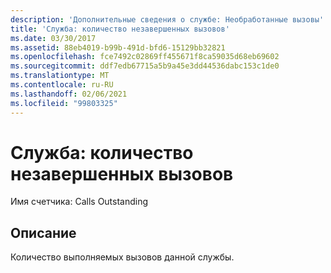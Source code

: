 ```yaml
---
description: 'Дополнительные сведения о службе: Необработанные вызовы'
title: 'Служба: количество незавершенных вызовов'
ms.date: 03/30/2017
ms.assetid: 88eb4019-b99b-491d-bfd6-15129bb32821
ms.openlocfilehash: fce7492c02869ff455671f8ca59035d68eb69602
ms.sourcegitcommit: ddf7edb67715a5b9a45e3dd44536dabc153c1de0
ms.translationtype: MT
ms.contentlocale: ru-RU
ms.lasthandoff: 02/06/2021
ms.locfileid: "99803325"
---
```

# <a name="service-calls-outstanding"></a>Служба: количество незавершенных вызовов

Имя счетчика: Calls Outstanding  
  
## <a name="description"></a>Описание  

 Количество выполняемых вызовов данной службы.
